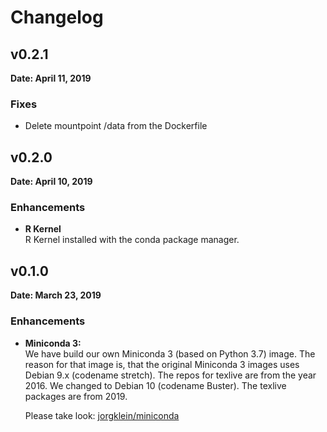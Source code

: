 # Changelog

## v0.2.1

**Date: April 11, 2019**

### Fixes

- Delete mountpoint /data from the Dockerfile

## v0.2.0

**Date: April 10, 2019**

### Enhancements

- **R Kernel**  
    R Kernel installed with the conda package manager.

## v0.1.0

**Date: March 23, 2019**

### Enhancements

- **Miniconda 3:**  
    We have build our own Miniconda 3 (based on Python 3.7) image. The reason
    for that image is, that the original Miniconda 3 images uses Debian 9.x
    (codename stretch). The repos for texlive are from the year 2016. We changed
    to Debian 10 (codename Buster). The  texlive packages are from 2019.

    Please take look: [jorgklein/miniconda][1]

[1]: https://hub.docker.com/r/joergklein/miniconda

